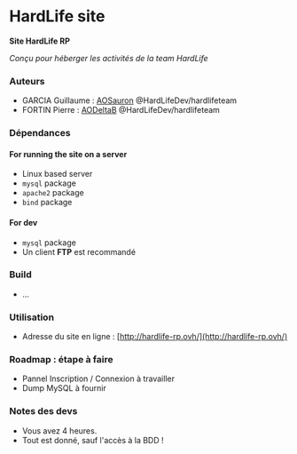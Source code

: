 # HardLife site

**Site HardLife RP**

*Conçu pour héberger les activités de la team HardLife*

### Auteurs

  - GARCIA Guillaume : [AOSauron](https://github.com/AOSauron) @HardLifeDev/hardlifeteam
  - FORTIN Pierre : [AODeltaB](https://github.com/AODeltaB) @HardLifeDev/hardlifeteam

### Dépendances

#### For running the site on a server

  - Linux based server
  - `mysql` package
  - `apache2` package
  - `bind` package

#### For dev  

  - `mysql` package
  - Un client **FTP** est recommandé

### Build
  
  - ...

### Utilisation

  - Adresse du site en ligne : [http://hardlife-rp.ovh/](http://hardlife-rp.ovh/)

### Roadmap : étape à faire

  - Pannel Inscription / Connexion à travailler
  - Dump MySQL à fournir

### Notes des devs

  - Vous avez 4 heures.
  - Tout est donné, sauf l'accès à la BDD !
